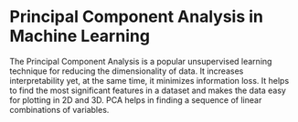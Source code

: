 # Principal Component Analysis in Machine Learning

The Principal Component Analysis is a popular unsupervised learning technique for reducing the dimensionality of data. It increases interpretability yet, at the same time, it minimizes information loss. It helps to find the most significant features in a dataset and makes the data easy for plotting in 2D and 3D. PCA helps in finding a sequence of linear combinations of variables.

 
 
